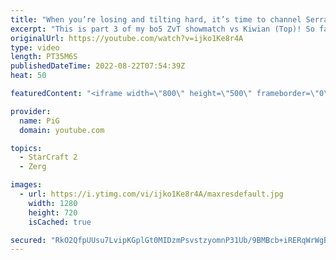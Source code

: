 ```yaml
---
title: "When you’re losing and tilting hard, it’s time to channel Serral! | PiG vs Kiwian (Part 3) - SC2"
excerpt: "This is part 3 of my bo5 ZvT showmatch vs Kiwian (Top)! So far we've seen me struggle against BCs and tilt HARD in game 3. Can I make a comeback from 1-2 down in the series? -- 🐷 Second Channel for Learning StarCraft 2: https://www.youtube.com/c/PiGRandom 🐷 Third Channel for Daily Pro Casts: https://www.youtube.com/c/PiGCasts"
originalUrl: https://youtube.com/watch?v=ijko1Ke8r4A
type: video
length: PT35M6S
publishedDateTime: 2022-08-22T07:54:39Z
heat: 50

featuredContent: "<iframe width=\"800\" height=\"500\" frameborder=\"0\" src=\"https://www.youtube.com/embed/ijko1Ke8r4A\" allow=\"accelerometer; autoplay; encrypted-media; gyroscope; picture-in-picture\" allowfullscreen></iframe>"

provider:
  name: PiG
  domain: youtube.com

topics:
  - StarCraft 2
  - Zerg

images:
  - url: https://i.ytimg.com/vi/ijko1Ke8r4A/maxresdefault.jpg
    width: 1280
    height: 720
    isCached: true

secured: "RkO2QfpUUsu7LvipKGplGt0MIDzmPsvstzyomnP31Ub/9BMBcb+iRERqWrWgB1opkew02eHxSUsnqLnUj9lKwhqHpVN7519t0DHzog50siWx2ou8J3QFrgjSMFbf90iJGgH8IRUv2cEO+dFgrYrHogXrMzMmzRmBSSWMwwpRUmuV+HW9+ffhPENnZVvgPRy2bBHMa1KVjL//LzvpRX3d/vpr9sqhM/obOR+mRw7YqK4cRVZqwoy4zW0/t+Uko7eKn7rlUukWZadB5sp7sF94LSwXc0TdgKFpH5WR7dGfLd/4Tl1jnr1CGiQ3R5DmgWPFRPhGVQhuilGnUuD/OnkZsqgIm0/RiRS/RXD3TyS8W8uptKVpq79XfvSAEiyEKrNKTQF9jionYUGx6T/TYghJxhUE1bq6befI0p0cHHuQvQI=;2PwQh7LeKZ7ty2T20w/WFw=="
---
```


